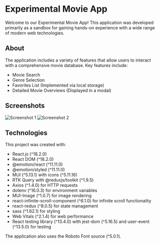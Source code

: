 # Experimental Movie App

Welcome to our Experimental Movie App! This application was developed primarily as a sandbox for gaining hands-on experience with a wide range of modern web technologies.

## About

The application includes a variety of features that allow users to interact with a comprehensive movie database. Key features include:

- Movie Search
- Genre Selection
- Favorites List (Implemented via local storage)
- Detailed Movie Overviews (Displayed in a modal)

## Screenshots

![Screenshot 1](https://postimg.cc/wyB177rc)
![Screenshot 2](https://postimg.cc/D8G8JVxD)

## Technologies

This project was created with:

- React.js (^18.2.0)
- React DOM (^18.2.0)
- @emotion/react (^11.11.0)
- @emotion/styled (^11.11.0)
- MUI (^5.13.1) with icons (^5.11.16)
- RTK Query with @reduxjs/toolkit (^1.9.5)
- Axios (^1.4.0) for HTTP requests
- dotenv (^16.0.3) for environment variables
- MUI-Image (^1.0.7) for image rendering
- react-infinite-scroll-component (^6.1.0) for infinite scroll functionality
- react-redux (^8.0.5) for state management
- sass (^1.62.1) for styling
- Web Vitals (^2.1.4) for web performance
- React testing library (^13.4.0) with jest-dom (^5.16.5) and user-event (^13.5.0) for testing

The application also uses the Roboto Font source (^5.0.1).
